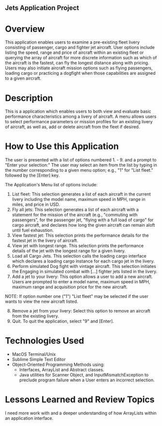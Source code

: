 ## Jets Application Project

# Overview

This application enables users to examine a pre-existing fleet livery consisting of passenger, cargo and fighter jet aircraft. User options include listing the speed, range and price of aircraft within an existing fleet or querying the array of aircraft for more discrete information such as which of the aircraft is the fastest, can fly the longest distance along with pricing. Users may also initiate aircraft mission options such as flying passengers, loading cargo or practicing a dogfight when those capabilities are assigned to a given aircraft.

# Description

This is a application which enables users to both view and evaluate basic performance characteristics among a livery of aircraft. A menu allows users to select performance parameters or mission profiles for an existing livery of aircraft, as well as, add or delete aircraft from the fleet if desired.

# How to Use this Application

The user is presented with a list of options numbered 1. - 9. and a prompt to "Enter your selection:"
The user may select an item from the list by typing in the number corresponding to a given menu option; e.g., "1" for "List fleet." followed by the [Enter] key.

The Application's Menu list of options include:

1. List fleet: This selection generates a list of each aircraft in the current livery including the model name, maximum speed in MPH, range in miles, and price in USD.
2. Fly all jets: This selection generates a list of each aircraft with a statement for the mission of the aircraft (e.g., "commuting with passengers", for the passenger jet, "flying with a full load of cargo" for cargo aircraft, and declares how long the given aircraft can remain aloft until fuel exhaustion.
3. View fastest jet: This selection prints the performance details for the fastest jet in the livery of aircraft.
4. View jet with longest range. This selection prints the performance details of the jet with the longest range for a given livery.
5. Load all Cargo Jets. This selection calls the loading cargo interface which declares a loading cargo instance for each cargo jet in the livery.
6. Perform simulated Dog fight with vintage aircraft. This selection initiates the Engaging in simulated combat with [...] fighter jets listed in the livery.
7. Add a jet to your livery: This option allows a user to add a new aircraft. Users are prompted to enter a model name, maximum speed in MPH, maximum range and acquisition price for the new aircraft.

 NOTE: If option number one ("1") "List fleet" may be selected if the user wants to view the new aircraft listed.
 
8. Remove a jet from your livery: Select this option to remove an aircraft from the existing livery.
9. Quit. To quit the application, select "9" and [Enter].
	

# Technologies Used

- MacOS Terminal/Unix
- Sublime Simple Text Editor
- Object-Oriented Programming Methods using:
  * Interfaces, ArrayList and Abstract classes.
  * Java utilities for Scanner Object, and InputMismatchException to preclude program failure when a User enters an incorrect selection.

# Lessons Learned and Review Topics

I need more work with and a deeper understanding of how ArrayLists within an application interface.

